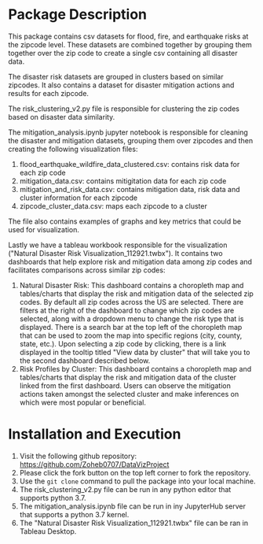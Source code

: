 # Package Description

This package contains csv datasets for flood, fire, and earthquake risks at the zipcode level. These datasets are combined together by grouping them together over the zip code to create a single csv containing all disaster data. 

The disaster risk datasets are grouped in clusters based on similar zipcodes. It also contains a dataset for disaster mitigation actions and results for each zipcode.

The risk_clustering_v2.py file is responsible for clustering the zip codes based on disaster data similarity.

The mitigation_analysis.ipynb jupyter notebook is responsible for cleaning the disaster and mitigation datasets, grouping them over zipcodes and then creating the following visualization files:
1. flood_earthquake_wildfire_data_clustered.csv: contains risk data for each zip code
2. mitigation_data.csv: contains mitigitation data for each zip code
3. mitigation_and_risk_data.csv: contains mitigation data, risk data and cluster information for each zipcode
4. zipcode_cluster_data.csv: maps each zipcode to a cluster

The file also contains examples of graphs and key metrics that could be used for visualization.

Lastly we have a tableau workbook responsible for the visualization ("Natural Disaster Risk Visualization_112921.twbx"). It contains two dashboards that help explore risk and mitigation data among zip codes and facilitates comparisons across similar zip codes:
1. Natural Disaster Risk: This dashboard contains a choropleth map and tables/charts that display the risk and mitigation data of the selected zip codes. By default all zip codes across the US are selected. There are filters at the right of the dashboard to change which zip codes are selected, along with a dropdown menu to change the risk type that is displayed. There is a search bar at the top left of the choropleth map that can be used to zoom the map into specific regions (city, county, state, etc.). Upon selecting a zip code by clicking, there is a link displayed in the tooltip titled "View data by cluster" that will take you to the second dashboard described below.
2. Risk Profiles by Cluster: This dashboard contains a choropleth map and tables/charts that display the risk and mitigation data of the cluster linked from the first dashboard. Users can observe the mitigation actions taken amongst the selected cluster and make inferences on which were most popular or beneficial.

# Installation and Execution

1. Visit the following github repository: https://github.com/Zoheb0707/DataVizProject
2. Please click the fork button on the top left corner to fork the repository.
3. Use the `git clone` command to pull the package into your local machine.
4. The risk_clustering_v2.py file can be run in any python editor that supports python 3.7.
5. The mitigation_analysis.ipynb file can be run in iny JupyterHub server that supports a python 3.7 kernel.
5. The "Natural Disaster Risk Visualization_112921.twbx" file can be ran in Tableau Desktop.
